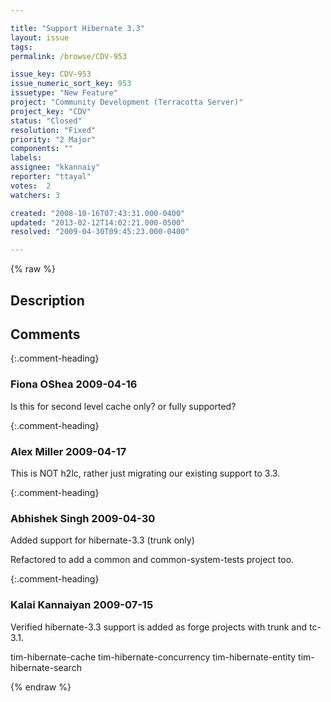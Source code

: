 ```yaml
---

title: "Support Hibernate 3.3"
layout: issue
tags: 
permalink: /browse/CDV-953

issue_key: CDV-953
issue_numeric_sort_key: 953
issuetype: "New Feature"
project: "Community Development (Terracotta Server)"
project_key: "CDV"
status: "Closed"
resolution: "Fixed"
priority: "2 Major"
components: ""
labels: 
assignee: "kkannaiy"
reporter: "ttayal"
votes:  2
watchers: 3

created: "2008-10-16T07:43:31.000-0400"
updated: "2013-02-12T14:02:21.000-0500"
resolved: "2009-04-30T09:45:23.000-0400"

---
```




{% raw %}



## Description

<div markdown="1" class="description">



</div>

## Comments


{:.comment-heading}
### **Fiona OShea** <span class="date">2009-04-16</span>

<div markdown="1" class="comment">

Is this for second level cache only? or fully supported?

</div>


{:.comment-heading}
### **Alex Miller** <span class="date">2009-04-17</span>

<div markdown="1" class="comment">

This is NOT h2lc, rather just migrating our existing support to 3.3.

</div>


{:.comment-heading}
### **Abhishek Singh** <span class="date">2009-04-30</span>

<div markdown="1" class="comment">

Added support for hibernate-3.3 (trunk only)

Refactored to add a common and common-system-tests project too.

</div>


{:.comment-heading}
### **Kalai Kannaiyan** <span class="date">2009-07-15</span>

<div markdown="1" class="comment">

Verified hibernate-3.3 support is added as forge projects with trunk and tc-3.1.

tim-hibernate-cache
tim-hibernate-concurrency
tim-hibernate-entity
tim-hibernate-search


</div>



{% endraw %}
